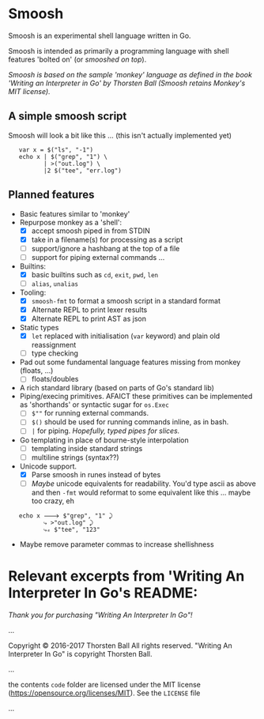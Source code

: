 # Smoosh

Smoosh is an experimental shell language written in Go. 

Smoosh is intended as primarily a programming language with shell features 'bolted on' (or _smooshed on top_).

_Smoosh is based on the sample 'monkey' language as defined in the book 'Writing an Interpreter in Go' by Thorsten Ball (Smoosh retains Monkey's MIT license)._

## A simple smoosh script

Smoosh will look a bit like this … (this isn't actually implemented yet)

```
   var x = $("ls", "-1")
   echo x | $("grep", "1") \
          | >("out.log") \
          |2 $("tee", "err.log")
```

## Planned features

* Basic features similar to 'monkey'
* Repurpose monkey as a 'shell':
  - [X] accept smoosh piped in from STDIN
  - [X] take in a filename(s) for processing as a script
  - [ ] support/ignore a hashbang at the top of a file
  - [ ] support for piping external commands …
* Builtins:
  - [X] basic builtins such as `cd`, `exit`, `pwd`, `len`
  - [ ] `alias`, `unalias`
* Tooling:
  - [X] `smoosh-fmt` to format a smoosh script in a standard format
  - [X] Alternate REPL to print lexer results
  - [X] Alternate REPL to print AST as json
* Static types
  - [X] `let` replaced with initialisation (`var` keyword) and plain old reassignment
  - [ ] type checking
* Pad out some fundamental language features missing from monkey (floats, …)
  - [ ] floats/doubles
* A rich standard library (based on parts of Go's standard lib)
* Piping/execing primitives.
  AFAICT these primitives can be implemented as 'shorthands' or syntactic sugar for `os.Exec`
  - [ ] `$""` for running external commands. 
  - [ ] `$()` should be used for running commands inline, as in bash.
  - [ ] `|` for piping. _Hopefully, typed pipes for slices._
* Go templating in place of bourne-style interpolation
  - [ ] templating inside standard strings
  - [ ] multiline strings (syntax??)
* Unicode support.
  - [X] Parse smoosh in runes instead of bytes
  - [ ] _Maybe_ unicode equivalents for readability. You'd type ascii as above and then `-fmt` would reformat to some equivalent like this ... maybe too crazy, eh
```
   echo x 🡒 $"grep", "1" ⤸
          ⤷ >"out.log" ⤸
          ⤷ₑ $"tee", "123"
```
* Maybe remove parameter commas to increase shellishness

# Relevant excerpts from 'Writing An Interpreter In Go's README:

_Thank you for purchasing "Writing An Interpreter In Go"!_

… 

Copyright © 2016-2017 Thorsten Ball
All rights reserved.
"Writing An Interpreter In Go" is copyright Thorsten Ball.

… 

the contents `code` folder are licensed under the MIT license
(https://opensource.org/licenses/MIT). See the `LICENSE` file 

… 

